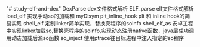 "# study-elf-and-dex" 
DexParse dex文件格式解析
ELF_parse elf文件格式解析
load_elf 实现手动so的加载和 myDlsym
plt_inline_hook plt 和 inline hook的简易实现
shell_elf 定制linker简单实现，替换壳程序的soinfo
shell_elf_as 安卓工程中实现linker加载so,替换壳程序的soinfo,实现动态注册native函数，java层成功调用动态加载后源so函数
so_inject 使用ptrace往目标进程中注入指定的so程序